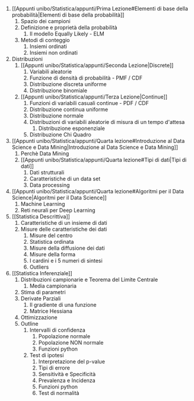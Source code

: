 
1. [[Appunti unibo/Statistica/appunti/Prima Lezione#Elementi di base della probabilità|Elementi di base della probabilità]]
	1. Spazio dei campioni
	2. Definizione e proprietà della probabilità
		1. Il modello Equally Likely - ELM
	3. Metodi di conteggio 
		1. Insiemi ordinati
		2. Insiemi non ordinati
2. Distribuzioni
	1. [[Appunti unibo/Statistica/appunti/Seconda Lezione|Discrete]] 
		1. Variabili aleatorie
		2. Funzione di densità di probabilità - PMF / CDF
		3. Distribuzione discreta uniforme
		4. Distribuzione binomiale
	2. [[Appunti unibo/Statistica/appunti/Terza Lezione|Continue]]
		1. Funzioni di variabili casuali continue - PDF / CDF
		2. Distribuzione continua uniforme
		3. Distribuzione normale
		4. Distribuzioni di variabili aleatorie di misura di un tempo d'attesa
			1. Distribuzione esponenziale
		5. Distribuzione Chi Quadro
1. [[Appunti unibo/Statistica/appunti/Quarta lezione#Introduzione al Data Science e Data Mining|Introduzione al Data Science e Data Mining]]
	1. Perchè Data Mining
	2. [[Appunti unibo/Statistica/appunti/Quarta lezione#Tipi di dati|Tipi di dati]]
		1. Dati strutturali
		2. Caratteristiche di un data set
		3. Data processing
2. [[Appunti unibo/Statistica/appunti/Quarta lezione#Algoritmi per il Data Science|Algoritmi per il Data Science]]
	1. Machine Learning
	2. Reti neurali per Deep Learning
3. [[Statistica Descrittiva]]
	1. Caratteristiche di un insieme di dati
	2. Misure delle caratteristiche dei dati
		1. Misure del centro
		2. Statistica ordinata
		3. Misure della diffusione dei dati
		4. Misure della forma
		5. I cardini e i 5 numeri di sintesi
		6. Outliers
4. [[Statistica Inferenziale]]
	1. Distribuzioni campionarie e Teorema del Limite Centrale
		1. Media campionaria
	2. Stima di parametri
	3. Derivate Parziali
		1. Il gradiente di una funzione
		2. Matrice Hessiana
	4. Ottimizzazione
	5. Outline
		1. Intervalli di confidenza
			1. Popolazione normale
			2. Popolazione NON normale
			3. Funzioni python
		2. Test di ipotesi
			1. Interpretazione del p-value
			2. Tipi di errore
			3. Sensitività e Specificità
			4. Prevalenza e Incidenza
			5. Funzioni python
			6. Test di normalità